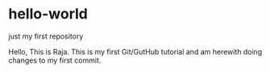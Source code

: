 # hello-world
just my first repository

Hello,
This is Raja. This is my first Git/GutHub tutorial and 
am herewith doing changes to my first commit.
